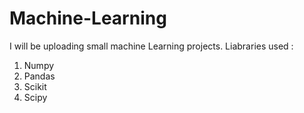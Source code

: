 # Machine-Learning
I will be uploading small machine Learning projects.
Liabraries used : 
1. Numpy
2. Pandas
3. Scikit
4. Scipy
